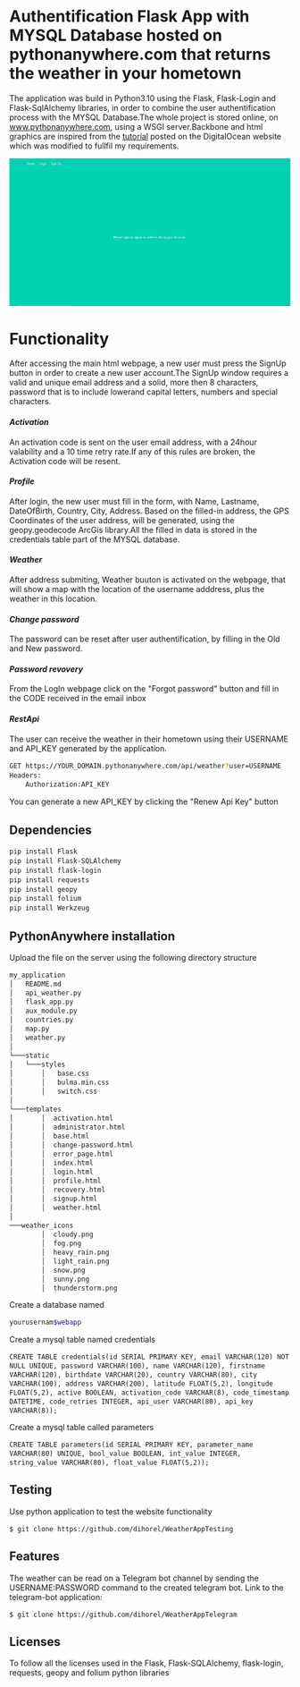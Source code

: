 # Authentification Flask App with MYSQL Database hosted on pythonanywhere.com that returns the weather in your hometown

The application was build in Python3.10 using the Flask, Flask-Login and Flask-SqlAlchemy libraries, in order to combine the user authentification process with the MYSQL Database.The whole project is stored online, on www.pythonanywhere.com, using a WSGI server.Backbone and html graphics are inspired from the [tutorial] posted on the DigitalOcean website which was modified to fullfil my requirements.

![Website](utils/screenshot.JPG)

# Functionality
After accessing the main html webpage, a new user must press the SignUp button in order to create a new user account.The SignUp window requires a valid and unique email address and a solid, more then 8 characters, password that is to include lowerand capital letters, numbers and special characters. 
#### _Activation_
An activation code is sent on the user email address, with a 24hour valability and a 10 time retry rate.If any of this rules are broken, the Activation code will be resent.
#### _Profile_
After login, the new user must fill in the form, with Name, Lastname, DateOfBirth, Country, City, Address. Based on the filled-in address, the GPS Coordinates of the user address, will be generated, using the geopy.geodecode ArcGis library.All the filled in data is stored in the credentials table part of the MYSQL database.
#### _Weather_
After address submiting, Weather buuton is activated on the webpage, that will show a map with the location of the username adddress, plus the weather in this location.
#### _Change password_
The password can be reset after user authentification, by filling in the Old and New password.
#### _Password revovery_
From the LogIn webpage click on the "Forgot password" button and fill in the CODE received in the email inbox
#### _RestApi_
The user can receive the weather in their hometown using their USERNAME and API_KEY generated by the application.
```sh
GET https://YOUR_DOMAIN.pythonanywhere.com/api/weather?user=USERNAME
Headers:
    Authorization:API_KEY
```
You can generate a new API_KEY by clicking the "Renew Api Key" button

## Dependencies
```bash
pip install Flask
pip install Flask-SQLAlchemy
pip install flask-login
pip install requests
pip install geopy
pip install folium
pip install Werkzeug
```

## PythonAnywhere installation
Upload the file on the server using the following directory structure
```
my_application
│   README.md
│   api_weather.py
│   flask_app.py
│   aux_module.py
│   countries.py
│   map.py
│   weather.py
│
└───static
│   └───styles
│       │   base.css
│       │   bulma.min.css
│       │   switch.css  
│ 
└───templates
│       │  activation.html
│       │  administrator.html
│       │  base.html
│       │  change-password.html
│       │  error_page.html
│       │  index.html
│       │  login.html
│       │  profile.html
│       │  recovery.html
│       │  signup.html
│       │  weather.html
│
───weather_icons
        │  cloudy.png
        │  fog.png
        │  heavy_rain.png
        │  light_rain.png
        │  snow.png
        │  sunny.png
        │  thunderstorm.png
```
Create a database named 
```bash
yourusernam$webapp
```
Create a mysql table named credentials
```mysql
CREATE TABLE credentials(id SERIAL PRIMARY KEY, email VARCHAR(120) NOT NULL UNIQUE, password VARCHAR(100), name VARCHAR(120), firstname VARCHAR(120), birthdate VARCHAR(20), country VARCHAR(80), city VARCHAR(100), address VARCHAR(200), latitude FLOAT(5,2), longitude FLOAT(5,2), active BOOLEAN, activation_code VARCHAR(8), code_timestamp DATETIME, code_retries INTEGER, api_user VARCHAR(80), api_key VARCHAR(8));
```

Create a mysql table called parameters
```mysql
CREATE TABLE parameters(id SERIAL PRIMARY KEY, parameter_name VARCHAR(80) UNIQUE, bool_value BOOLEAN, int_value INTEGER, string_value VARCHAR(80), float_value FLOAT(5,2));
```

## Testing
Use python application to test the website functionality
```git bash
$ git clone https://github.com/dihorel/WeatherAppTesting
```


## Features
The weather can be read on a Telegram bot channel by sending the USERNAME:PASSWORD command to the created telegram bot.
Link to the telegram-bot application:
```git bash
$ git clone https://github.com/dihorel/WeatherAppTelegram
```

## Licenses
To follow all the licenses used in the Flask, Flask-SQLAlchemy, flask-login, requests, geopy and folium python libraries



[tutorial]: <https://www.digitalocean.com/community/tutorials/how-to-add-authentication-to-your-app-with-flask-login>